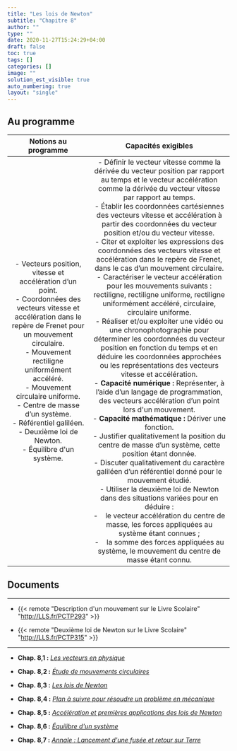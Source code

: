 ```yaml
---
title: "Les lois de Newton"
subtitle: "Chapitre 8"
author: ""
type: ""
date: 2020-11-27T15:24:29+04:00
draft: false
toc: true
tags: []
categories: []
image: ""
solution_est_visible: true
auto_numbering: true
layout: "single"
---
```


## Au programme

| Notions au programme | Capacités exigibles |
|:-:|:-:|
| - Vecteurs position, vitesse et accélération d’un point.<br />- Coordonnées des vecteurs vitesse et accélération dans le repère de Frenet pour un mouvement circulaire.<br />- Mouvement rectiligne uniformément accéléré.<br />- Mouvement circulaire uniforme.<br />- Centre de masse d’un système.<br />- Référentiel galiléen.<br />- Deuxième loi de Newton.<br />- Équilibre d'un système. | - Définir le vecteur vitesse comme la dérivée du vecteur position par rapport au temps et le vecteur accélération comme la dérivée du vecteur vitesse par rapport au temps.<br />- Établir les coordonnées cartésiennes des vecteurs vitesse et accélération à partir des coordonnées du vecteur position et/ou du vecteur vitesse.<br />- Citer et exploiter les expressions des coordonnées des vecteurs vitesse et accélération dans le repère de Frenet, dans le cas d’un mouvement circulaire.<br />- Caractériser le vecteur accélération pour les mouvements suivants : rectiligne, rectiligne uniforme, rectiligne uniformément accéléré, circulaire, circulaire uniforme.<br />- Réaliser et/ou exploiter une vidéo ou une chronophotographie pour déterminer les coordonnées du vecteur position en fonction du temps et en déduire les coordonnées approchées ou les représentations des vecteurs vitesse et accélération.<br />- **Capacité numérique :** Représenter, à l’aide d’un langage de programmation, des vecteurs accélération d’un point lors d'un mouvement.<br />- **Capacité mathématique :** Dériver une fonction.<br />- Justifier qualitativement la position du centre de masse d’un système, cette position étant donnée.<br />- Discuter qualitativement du caractère galiléen d’un référentiel donné pour le mouvement étudié.<br />- Utiliser la deuxième loi de Newton dans des situations variées pour en déduire :<br />- &nbsp;&nbsp;&nbsp;le vecteur accélération du centre de masse, les forces appliquées au système étant connues ;<br />- &nbsp;&nbsp;&nbsp;la somme des forces appliquées au système, le mouvement du centre de masse étant connu. |


## Documents

----

- {{< remote "Description d'un mouvement sur le Livre Scolaire" "http://LLS.fr/PCTP293" >}}

- {{< remote "Deuxième loi de Newton sur le Livre Scolaire" "http://LLS.fr/PCTP315" >}}
----

- **Chap. 8,1 :** [*Les vecteurs en physique*](1-vecteurs)

- **Chap. 8,2 :** [*Étude de mouvements circulaires*](2-mouvements-circulaires)

- **Chap. 8,3 :** [*Les lois de Newton*](3-lois-newton)

- **Chap. 8,4 :** [*Plan à suivre pour résoudre un problème en mécanique*](4-resolution-probleme)

- **Chap. 8,5 :** [*Accélération et premières applications des lois de Newton*](5-exercices)

- **Chap. 8,6 :** [*Équilibre d'un système*](6-equilibre-systeme)

- **Chap. 8,7 :** [*Annale : Lancement d'une fusée et retour sur Terre*](7-annale-mouvement-fusee)

